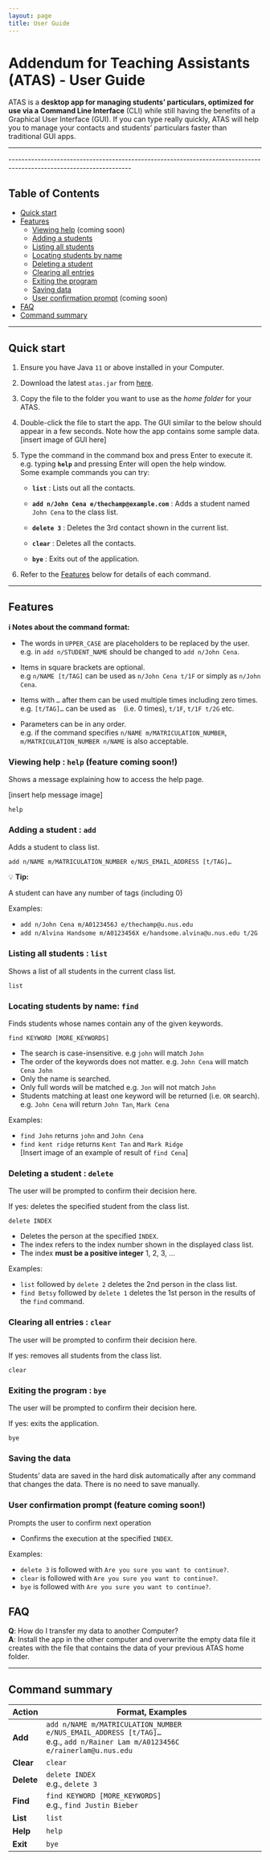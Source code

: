 ```yaml
---
layout: page
title: User Guide
---
```


# Addendum for Teaching Assistants (ATAS) - User Guide

ATAS is a **desktop app for managing students’ particulars, optimized for use via a Command Line Interface** (CLI) while still having the benefits of a Graphical User Interface (GUI). If you can type really quickly, ATAS will help you to manage your contacts and students’ particulars faster than traditional GUI apps.
<hr>
--------------------------------------------------------------------------------------------------------------------

## Table of Contents

* [Quick start](#qs)
* [Features](#features)
  * [Viewing help](#help) (coming soon)
  * [Adding a students](#add)
  * [Listing all students](#list)
  * [Locating students by name](#find)
  * [Deleting a student](#delete)
  * [Clearing all entries](#clear)
  * [Exiting the program](#exit)
  * [Saving data](#sd)
  * [User confirmation prompt](#ucp) (coming soon)
* [FAQ](#faq)
* [Command summary](#cs)
--------------------------------------------------------------------------------------------------------------------

## <a name="qs"></a>Quick start

1. Ensure you have Java `11` or above installed in your Computer.

2. Download the latest `atas.jar` from [here](https://github.com/AY2021S1-CS2103T-W16-4/tp/releases). 

3. Copy the file to the folder you want to use as the _home folder_ for your ATAS.

4. Double-click the file to start the app. The GUI similar to the below should appear in a few seconds. Note how the app contains some sample data.<br>
   [insert image of GUI here]

5. Type the command in the command box and press Enter to execute it. e.g. typing **`help`** and pressing Enter will open the help window.<br>
   Some example commands you can try:

   * **`list`** : Lists out all the contacts.

   * **`add n/John Cena e/thechamp@example.com`** : Adds a student named `John Cena` to the class list.

   * **`delete 3`** : Deletes the 3rd contact shown in the current list.

   * **`clear`** : Deletes all the contacts.

   * **`bye`** : Exits out of the application.

6. Refer to the [Features](#features) below for details of each command.

--------------------------------------------------------------------------------------------------------------------

## <a name="features"></a>Features

<div markdown="block" class="alert alert-info">

**:information_source: Notes about the command format:**<br>

* The words in `UPPER_CASE` are placeholders to be replaced by the user.<br>
  e.g. in `add n/STUDENT_NAME` should be changed to `add n/John Cena`.

* Items in square brackets are optional.<br>
  e.g `n/NAME [t/TAG]` can be used as `n/John Cena t/1F` or simply as `n/John Cena`.

* Items with `…`​ after them can be used multiple times including zero times.<br>
  e.g. `[t/TAG]…​` can be used as ` ` (i.e. 0 times), `t/1F`, `t/1F t/2G` etc.

* Parameters can be in any order.<br>
  e.g. if the command specifies `n/NAME m/MATRICULATION_NUMBER`, `m/MATRICULATION_NUMBER n/NAME` is also acceptable.

</div>

### <a name="help"></a>Viewing help : `help` (feature coming soon!)

Shows a message explaining how to access the help page.

[insert help message image]

```
help
```


### <a name="add"></a>Adding a student : `add`

Adds a student to class list.

```
add n/NAME m/MATRICULATION_NUMBER e/NUS_EMAIL_ADDRESS [t/TAG]…
```

:bulb: **Tip:**<div markdown="span" class="alert alert-primary">
A student can have any number of tags (including 0)
</div>

Examples:
* `add n/John Cena m/A0123456J e/thechamp@u.nus.edu`
* `add n/Alvina Handsome m/A0123456X e/handsome.alvina@u.nus.edu t/2G`

### <a name="list"></a>Listing all students : `list`

Shows a list of all students in the current class list.

```
list
```

### <a name="find"></a>Locating students by name: `find`

Finds students whose names contain any of the given keywords.

```
find KEYWORD [MORE_KEYWORDS]
````

* The search is case-insensitive. e.g `john` will match `John`
* The order of the keywords does not matter. e.g. `John Cena` will match `Cena John`
* Only the name is searched.
* Only full words will be matched e.g. `Jon` will not match `John` 
* Students matching at least one keyword will be returned (i.e. `OR` search).
  e.g. `John Cena` will return `John Tan`, `Mark Cena`

Examples:
* `find John` returns `john` and `John Cena`
* `find kent ridge` returns `Kent Tan` and `Mark Ridge`<br>
[Insert image of an example of result of `find Cena`]

### <a name="delete"></a>Deleting a student : `delete`

The user will be prompted to confirm their decision here.

If yes: deletes the specified student from the class list.

```
delete INDEX
```

* Deletes the person at the specified `INDEX`.
* The index refers to the index number shown in the displayed class list.
* The index **must be a positive integer** 1, 2, 3, …

Examples:
* `list` followed by `delete 2` deletes the 2nd person in the class list.
* `find Betsy` followed by `delete 1` deletes the 1st person in the results of the `find` command.

###  <a name="clear"></a>Clearing all entries : `clear`

The user will be prompted to confirm their decision here.

If yes: removes all students from the class list.

```
clear
```

###  <a name="exit"></a>Exiting the program : `bye`

The user will be prompted to confirm their decision here.

If yes: exits the application.

```
bye
```

###  <a name="sd"></a>Saving the data

Students’ data are saved in the hard disk automatically after any command that changes the data. There is no need to save manually.


### <a name="ucp"></a>User confirmation prompt (feature coming soon!)

Prompts the user to confirm next operation

* Confirms the execution at the specified `INDEX`.

Examples:
* `delete 3` is followed with `Are you sure you want to continue?`.
* `clear` is followed with `Are you sure you want to continue?`.
* `bye` is followed with `Are you sure you want to continue?`.


## <a name="faq"></a>FAQ

**Q**: How do I transfer my data to another Computer?<br>
**A**: Install the app in the other computer and overwrite the empty data file it creates with the file that contains the data of your previous ATAS home folder.

--------------------------------------------------------------------------------------------------------------------

## <a name="cs"></a>Command summary

Action | Format, Examples
--------|------------------
**Add** | `add n/NAME m/MATRICULATION_NUMBER e/NUS_EMAIL_ADDRESS [t/TAG]…​` <br> e.g., `add n/Rainer Lam m/A0123456C e/rainerlam@u.nus.edu`
**Clear** | `clear`
**Delete** | `delete INDEX`<br> e.g., `delete 3`
**Find** | `find KEYWORD [MORE_KEYWORDS]`<br> e.g., `find Justin Bieber`
**List** | `list`
**Help** | `help`
**Exit** | `bye`

